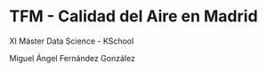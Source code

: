# TFM - Calidad del Aire en Madrid
XI Máster Data Science - KSchool

Miguel Ángel Fernández González
